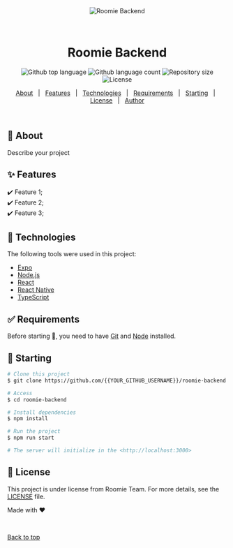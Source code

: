 <div align="center" id="top"> 
  <img src="./.github/app.gif" alt="Roomie Backend" />

  &#xa0;

  <!-- <a href="https://roomiebackend.netlify.app">Demo</a> -->
</div>

<h1 align="center">Roomie Backend</h1>

<p align="center">
  <img alt="Github top language" src="https://img.shields.io/github/languages/top/{{YOUR_GITHUB_USERNAME}}/roomie-backend?color=56BEB8">

  <img alt="Github language count" src="https://img.shields.io/github/languages/count/{{YOUR_GITHUB_USERNAME}}/roomie-backend?color=56BEB8">

  <img alt="Repository size" src="https://img.shields.io/github/repo-size/{{YOUR_GITHUB_USERNAME}}/roomie-backend?color=56BEB8">

  <img alt="License" src="https://img.shields.io/github/license/{{YOUR_GITHUB_USERNAME}}/roomie-backend?color=56BEB8">

  <!-- <img alt="Github issues" src="https://img.shields.io/github/issues/{{YOUR_GITHUB_USERNAME}}/roomie-backend?color=56BEB8" /> -->

  <!-- <img alt="Github forks" src="https://img.shields.io/github/forks/{{YOUR_GITHUB_USERNAME}}/roomie-backend?color=56BEB8" /> -->

  <!-- <img alt="Github stars" src="https://img.shields.io/github/stars/{{YOUR_GITHUB_USERNAME}}/roomie-backend?color=56BEB8" /> -->
</p>

<!-- Status -->

<!-- <h4 align="center"> 
	🚧  Roomie Backend 🚀 Under construction...  🚧
</h4> 

<hr> -->

<p align="center">
  <a href="#dart-about">About</a> &#xa0; | &#xa0; 
  <a href="#sparkles-features">Features</a> &#xa0; | &#xa0;
  <a href="#rocket-technologies">Technologies</a> &#xa0; | &#xa0;
  <a href="#white_check_mark-requirements">Requirements</a> &#xa0; | &#xa0;
  <a href="#checkered_flag-starting">Starting</a> &#xa0; | &#xa0;
  <a href="#memo-license">License</a> &#xa0; | &#xa0;
  <a href="https://github.com/{{YOUR_GITHUB_USERNAME}}" target="_blank">Author</a>
</p>

<br>

## :dart: About ##

Describe your project

## :sparkles: Features ##

:heavy_check_mark: Feature 1;\
:heavy_check_mark: Feature 2;\
:heavy_check_mark: Feature 3;

## :rocket: Technologies ##

The following tools were used in this project:

- [Expo](https://expo.io/)
- [Node.js](https://nodejs.org/en/)
- [React](https://pt-br.reactjs.org/)
- [React Native](https://reactnative.dev/)
- [TypeScript](https://www.typescriptlang.org/)

## :white_check_mark: Requirements ##

Before starting :checkered_flag:, you need to have [Git](https://git-scm.com) and [Node](https://nodejs.org/en/) installed.

## :checkered_flag: Starting ##

```bash
# Clone this project
$ git clone https://github.com/{{YOUR_GITHUB_USERNAME}}/roomie-backend

# Access
$ cd roomie-backend

# Install dependencies
$ npm install

# Run the project
$ npm run start

# The server will initialize in the <http://localhost:3000>
```

## :memo: License ##

This project is under license from Roomie Team. For more details, see the [LICENSE](LICENSE.md) file.


Made with :heart:

&#xa0;

<a href="#top">Back to top</a>

